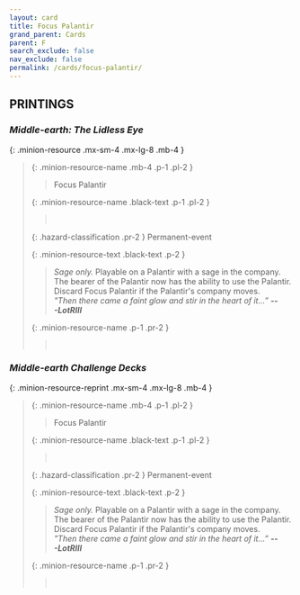 ```yaml
---
layout: card
title: Focus Palantir
grand_parent: Cards
parent: F
search_exclude: false
nav_exclude: false
permalink: /cards/focus-palantir/
---
```


## PRINTINGS


### _Middle-earth: The Lidless Eye_

{: .minion-resource .mx-sm-4 .mx-lg-8 .mb-4 }
> {: .minion-resource-name .mb-4 .p-1 .pl-2 }
> > <div class="hazard-mp"></div>
> > <div class="card-name">Focus Palantir</div>
>
> {: .minion-resource-name .black-text .p-1 .pl-2 }
> > &nbsp;
>
> {: .hazard-classification .pr-2 }
> Permanent-event
>
> {: .minion-resource-text .black-text .p-2 }
> > _Sage only._ Playable on a Palantir with a sage in the company. The bearer of the Palantir now has the ability to use the Palantir. Discard Focus Palantir if the Palantir's company moves. <br>_"Then there came a faint glow and stir in the heart of it...”_ ***---&#65279;LotRIII*** 
> 
> {: .minion-resource-name .p-1 .pr-2 }
> > <div class="card-shield"></div>
> > <div class="card-corruption-white">&nbsp;</div>

### _Middle-earth Challenge Decks_

{: .minion-resource-reprint .mx-sm-4 .mx-lg-8 .mb-4 }
> {: .minion-resource-name .mb-4 .p-1 .pl-2 }
> > <div class="hazard-mp"></div>
> > <div class="card-name">Focus Palantir</div>
>
> {: .minion-resource-name .black-text .p-1 .pl-2 }
> > &nbsp;
>
> {: .hazard-classification .pr-2 }
> Permanent-event
>
> {: .minion-resource-text .black-text .p-2 }
> > _Sage only._ Playable on a Palantir with a sage in the company. The bearer of the Palantir now has the ability to use the Palantir. Discard Focus Palantir if the Palantir's company moves. <br>_"Then there came a faint glow and stir in the heart of it...”_ ***---&#65279;LotRIII*** 
> 
> {: .minion-resource-name .p-1 .pr-2 }
> > <div class="card-shield"></div>
> > <div class="card-corruption-white">&nbsp;</div>
